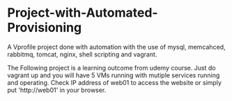# Project-with-Automated-Provisioning
A Vprofile project done with automation with the use of mysql, memcahced, rabbitmq, tomcat, nginx, shell scripting and vagrant.

The Following project is a learning outcome from udemy course.
Just do vagrant up and you will have 5 VMs running with mutiple services running and operating.
Check IP address of web01 to access the website or simply put 'http://web01' in your browser.
